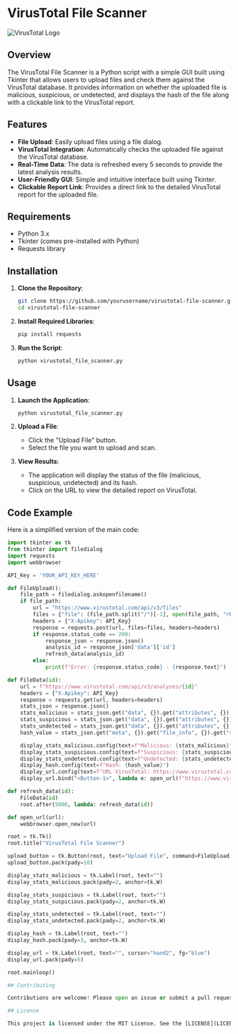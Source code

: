 # VirusTotal File Scanner

![VirusTotal Logo](https://www.virustotal.com/images/favicon.ico)

## Overview

The VirusTotal File Scanner is a Python script with a simple GUI built using Tkinter that allows users to upload files and check them against the VirusTotal database. It provides information on whether the uploaded file is malicious, suspicious, or undetected, and displays the hash of the file along with a clickable link to the VirusTotal report.

## Features

- **File Upload**: Easily upload files using a file dialog.
- **VirusTotal Integration**: Automatically checks the uploaded file against the VirusTotal database.
- **Real-Time Data**: The data is refreshed every 5 seconds to provide the latest analysis results.
- **User-Friendly GUI**: Simple and intuitive interface built using Tkinter.
- **Clickable Report Link**: Provides a direct link to the detailed VirusTotal report for the uploaded file.

## Requirements

- Python 3.x
- Tkinter (comes pre-installed with Python)
- Requests library

## Installation

1. **Clone the Repository**:
    ```sh
    git clone https://github.com/yourusername/virustotal-file-scanner.git
    cd virustotal-file-scanner
    ```

2. **Install Required Libraries**:
    ```sh
    pip install requests
    ```

3. **Run the Script**:
    ```sh
    python virustotal_file_scanner.py
    ```

## Usage

1. **Launch the Application**:
    ```sh
    python virustotal_file_scanner.py
    ```

2. **Upload a File**:
    - Click the "Upload File" button.
    - Select the file you want to upload and scan.

3. **View Results**:
    - The application will display the status of the file (malicious, suspicious, undetected) and its hash.
    - Click on the URL to view the detailed report on VirusTotal.

## Code Example

Here is a simplified version of the main code:

```python
import tkinter as tk
from tkinter import filedialog
import requests
import webbrowser

API_Key = 'YOUR_API_KEY_HERE'

def FileUpload():
    file_path = filedialog.askopenfilename()
    if file_path:
        url = "https://www.virustotal.com/api/v3/files"
        files = {"file": (file_path.split("/")[-1], open(file_path, "rb"), "text/x-python")}
        headers = {"X-Apikey": API_Key}
        response = requests.post(url, files=files, headers=headers)
        if response.status_code == 200:
            response_json = response.json()
            analysis_id = response_json['data']['id']
            refresh_data(analysis_id)
        else:
            print(f"Error: {response.status_code} - {response.text}")

def FileData(id):
    url = f"https://www.virustotal.com/api/v3/analyses/{id}"
    headers = {"X-Apikey": API_Key}
    response = requests.get(url, headers=headers)
    stats_json = response.json()
    stats_malicious = stats_json.get("data", {}).get("attributes", {}).get("stats", {}).get("malicious")
    stats_suspicious = stats_json.get("data", {}).get("attributes", {}).get("stats", {}).get("suspicious")
    stats_undetected = stats_json.get("data", {}).get("attributes", {}).get("stats", {}).get("undetected")
    hash_value = stats_json.get("meta", {}).get("file_info", {}).get("sha256")

    display_stats_malicious.config(text=f"Malicious: {stats_malicious}")
    display_stats_suspicious.config(text=f"Suspicious: {stats_suspicious}")
    display_stats_undetected.config(text=f"Undetected: {stats_undetected}")
    display_hash.config(text=f"Hash: {hash_value}")
    display_url.config(text=f"URL VirusTotal: https://www.virustotal.com/gui/file/{hash_value}", cursor="hand2")
    display_url.bind("<Button-1>", lambda e: open_url(f"https://www.virustotal.com/gui/file/{hash_value}"))

def refresh_data(id):
    FileData(id)
    root.after(5000, lambda: refresh_data(id))

def open_url(url):
    webbrowser.open_new(url)

root = tk.Tk()
root.title("VirusTotal File Scanner")

upload_button = tk.Button(root, text="Upload File", command=FileUpload)
upload_button.pack(pady=10)

display_stats_malicious = tk.Label(root, text="")
display_stats_malicious.pack(pady=2, anchor=tk.W)

display_stats_suspicious = tk.Label(root, text="")
display_stats_suspicious.pack(pady=2, anchor=tk.W)

display_stats_undetected = tk.Label(root, text="")
display_stats_undetected.pack(pady=2, anchor=tk.W)

display_hash = tk.Label(root, text="")
display_hash.pack(pady=3, anchor=tk.W)

display_url = tk.Label(root, text="", cursor="hand2", fg="blue")
display_url.pack(pady=5)

root.mainloop()

## Contributing

Contributions are welcome! Please open an issue or submit a pull request for any improvements or bug fixes.

## License

This project is licensed under the MIT License. See the [LICENSE](LICENSE) file for details.
